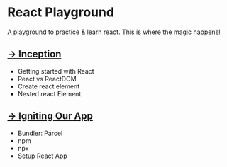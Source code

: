 # React Playground

A playground to practice & learn react. This is where the magic happens! 


## [&rarr; Inception](01-inception)
<ul>
  <li>Getting started with React</li>
  <li>React vs ReactDOM</li>
  <li>Create react element</li>
  <li>Nested react Element</li>
</ul>

## [&rarr; Igniting Our App](02-igniting-our-app)
<ul> 
  <li>Bundler: Parcel</li> 
  <li>npm</li> 
  <li>npx</li> 
  <li>Setup React App</li> 
</ul>





<!--
| S.No | Description | Topic | Link |
| --- | --- | --- | --- |
| 1 | Inception| <ul><li>Getting started with React</li><li>React vs ReactDOM</li><li>Create react element</li><li>Nested react Element</li></ul> | [Questions + Code](01-inception) |
| 2 | Igniting Our App | <ul> <li>Bundler: Parcel</li> <li>npm</li> <li>npx</li> <li>Setup React App</li> </ul> | [Questions + Code](02-igniting-our-app) |
-->


<!--
| S.No | Description | Topic|
| --- | --- | --- |
| 1 | [Inception](01-inception)| <ul><li>Getting started with React</li><li>React vs ReactDOM</li><li>Create react element</li><li>Nested react Element</li></ul> |
| 2 | [Igniting Our App](02-igniting-our-app) | <ul> <li>Bundler: Parcel</li> <li>npm</li> <li>npx</li> <li>Setup React App</li> </ul> |
-->


<!--
| * | chaperName | <ul> <li></li> <li></li> <li></li> <li></li> </ul> | [Questions + Code](enterlink) |
-->
